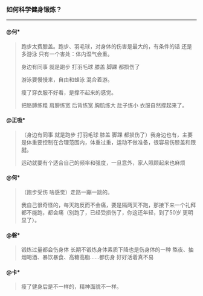 ### 如何科学健身锻炼？
---

#### @何*
> 跑步太费膝盖。跑步、羽毛球，对身体的伤害是最大的，有条件的话 还是多游泳 只有一个害处：体内湿气会重。
>
> 身边有同事 就是跑步 打羽毛球 膝盖 脚踝 都损伤了
>
> 游泳要慢慢来，自由和蛙泳 混合着游。
>
> 瘦了穿衣服不好看，是撑不起来的感觉。
>
> 把胳膊练粗 肩膀练宽 后背练宽 胸肌练大 肚子练小 衣服自然撑起来了。

#### @正吸*
> （身边有同事 就是跑步 打羽毛球 膝盖 脚踝 都损伤了）我身边也有，主要是体重要控制在合理范围内，体重过重，运动不做准备，很容易伤膝盖和跟腱。
>
> 运动就要有个适合自己的频率和强度，一旦意外，家人照顾起来也麻烦

#### @何*
> （跑步受伤 啥感觉）走路一蹦一跳的。
>
> 我自己很奇怪的，每天跑反而不会痛，要是隔两天不跑，那接下来一个礼拜都不能跑，都会痛（别跑了，已经受损伤了，你这还年轻，到了50岁 更明显了）。

#### @磐*
> 锻炼过量都会伤身体  长期不锻炼身体素质下降也是伤身体的一种 熬夜、抽烟喝酒、暴饮暴食、高糖高脂……都伤身 好好活着真不易

#### @卡*
> 瘦了健身后是不一样的，精神面貌不一样。
